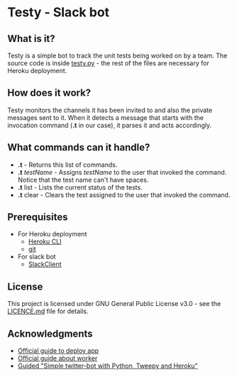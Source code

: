 # Testy - Slack bot

## What is it?

Testy is a simple bot to track the unit tests being worked on by a team. The source code is inside [testy.py](testy.py) - the rest of the files are necessary for Heroku deployment.

## How does it work?

Testy monitors the channels it has been invited to and also the private messages sent to it.
When it detects a message that starts with the invocation command (**.t** in our case), it parses it
and acts accordingly.

## What commands can it handle?

* **.t** - Returns this list of commands.
* **.t** _testName_ - Assigns _testName_ to the user that invoked the command. Notice that the test name can't have spaces.
* **.t** list - Lists the current status of the tests.
* **.t** clear - Clears the test assigned to the user that invoked the command.

## Prerequisites 

* For Heroku deployment
    * [Heroku CLI](https://devcenter.heroku.com/articles/getting-started-with-python#set-up)
    * [git](https://git-scm.com/downloads)
* For slack bot
    * [SlackClient](https://pypi.python.org/pypi/slackclient)

## License

This project is licensed under GNU General Public License v3.0 - see the [LICENCE.md](LICENCE.md) file for details.

## Acknowledgments

* [Official guide to deploy app](https://devcenter.heroku.com/articles/getting-started-with-python#introduction)
* [Official guide about worker](https://devcenter.heroku.com/articles/background-jobs-queueing)
* [Guided "Simple twitter-bot with Python, Tweepy and Heroku"](http://briancaffey.github.io/2016/04/05/twitter-bot-tutorial.html)
